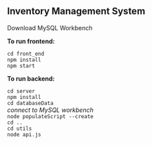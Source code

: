 ## Inventory Management System

Download MySQL Workbench <br>


**To run frontend:** <br>

`cd front_end` <br>
`npm install` <br>
`npm start` <br>



**To run backend:** <br>

`cd server` <br>
`npm install` <br>
`cd databaseData` <br>
*connect to MySQL workbench* <br>
`node populateScript --create`   <br>
`cd ..` <br>
`cd utils` <br>
`node api.js` <br>
